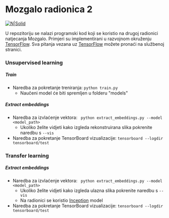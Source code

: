 # Mozgalo radionica 2

[![N|Solid](http://www.netokracija.com/wp-content/uploads/2016/09/micro-blink-logo.png)](https://microblink.com/en)

U repozitoriju se nalazi programski kod koji se koristio na drugoj radionici natjecanja Mozgalo. Primjeri su implementirani u razvojnom okruženju [TensorFlow](https://www.tensorflow.org/). Sva pitanja vezana uz [TensorFlow](https://www.tensorflow.org/) možete pronaći na službenoj stranici.

### Unsupervised learning
##### Train

  - Naredba za pokretanje treniranja: ``` python train.py ```
    * Naučeni model će biti spremljen u folderu "models"
##### Extract embeddings
  - Naredba za izvlaćenje vektora: ``` python extract_embeddings.py --model <model_path>```
    * Ukoliko želite vidjeti kako izgleda rekonstruirana slika pokrenite naredbu s  ```--vis```
  - Naredba za pokretanje TensorBoard vizualizacije: ``` tensorboard --logdir tensorboard/test ```

### Transfer learning
##### Extract embeddings
  - Naredba za izvlaćenje vektora: ``` python extract_embeddings.py --model <model_path>```
     * Ukoliko želite vidjeti kako izgleda ulazna slika pokrenite naredbu s ```--vis```
    * Na radionici se koristio [Inception](https://storage.googleapis.com/download.tensorflow.org/models/inception_dec_2015.zip) model
  - Naredba za pokretanje TensorBoard vizualizacije: ``` tensorboard --logdir tensorboard/test ```

